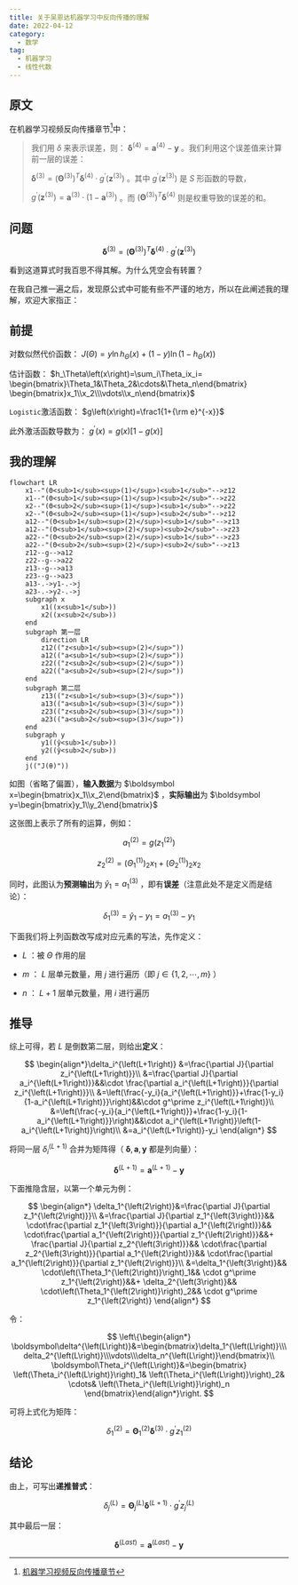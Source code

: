 ```yaml
---
title: 关于吴恩达机器学习中反向传播的理解
date: 2022-04-12
category:
  - 数学
tag:
  - 机器学习
  - 线性代数
---
```


## 原文

在机器学习视频反向传播章节[^bili]中：

> 我们用 $\delta$ 来表示误差，则： $\boldsymbol\delta^{\left(4\right)}=\boldsymbol a^{\left(4\right)}−\boldsymbol y$ 。我们利用这个误差值来计算前一层的误差：
>
> $\boldsymbol\delta^{\left(3\right)}=\left(\boldsymbol\Theta^{\left(3\right)}\right)^T\boldsymbol\delta^{\left(4\right)}\cdot g^\prime\left(\boldsymbol z^{\left(3\right)}\right)$ 。其中 $g^\prime\left(\boldsymbol{z}^{\left(3\right)}\right)$ 是 $S$ 形函数的导数，
>
> $g^\prime\left(\boldsymbol z^{\left(3\right)}\right)=\boldsymbol a^{\left(3\right)}\cdot\left(1−\boldsymbol a^{\left(3\right)}\right)$ 。而 $\left(\boldsymbol\Theta^{\left(3\right)}\right)^T\boldsymbol\delta^{\left(4\right)}$ 则是权重导致的误差的和。

## 问题

$$\boldsymbol\delta^{\left(3\right)}=\left(\boldsymbol\Theta^{\left(3\right)}\right)^T\boldsymbol\delta^{\left(4\right)}\cdot g^\prime\left(\boldsymbol z^{\left(3\right)}\right)$$

看到这道算式时我百思不得其解。为什么凭空会有转置？

在我自己推一遍之后，发现原公式中可能有些不严谨的地方，所以在此阐述我的理解，欢迎大家指正：

## 前提

对数似然代价函数： $J\left(\Theta\right)=y\ln h_\Theta\left(x\right)+\left(1-y\right)\ln\left(1-h_\Theta\left(x\right)\right)$

估计函数： $h_\Theta\left(x\right)=\sum_i\Theta_ix_i=
\begin{bmatrix}\Theta_1&\Theta_2&\cdots&\Theta_n\end{bmatrix}
\begin{bmatrix}x_1\\x_2\\\vdots\\x_n\end{bmatrix}$

`Logistic`激活函数： $g\left(x\right)=\frac1{1+{\rm e}^{-x}}$

此外激活函数导数为： $g^\prime\left(x\right)=g\left(x\right)\left[1-g\left(x\right)\right]$

## 我的理解

```mermaid
flowchart LR
    x1--"(Θ<sub>1</sub><sup>(1)</sup>)<sub>1</sub>"-->z12
    x1--"(Θ<sub>1</sub><sup>(1)</sup>)<sub>2</sub>"-->z22
    x2--"(Θ<sub>2</sub><sup>(1)</sup>)<sub>1</sub>"-->z22
    x2--"(Θ<sub>2</sub><sup>(1)</sup>)<sub>2</sub>"-->z12
    a12--"(Θ<sub>1</sub><sup>(2)</sup>)<sub>1</sub>"-->z13
    a12--"(Θ<sub>1</sub><sup>(2)</sup>)<sub>2</sub>"-->z23
    a22--"(Θ<sub>2</sub><sup>(2)</sup>)<sub>1</sub>"-->z23
    a22--"(Θ<sub>2</sub><sup>(2)</sup>)<sub>2</sub>"-->z13
    z12--g-->a12
    z22--g-->a22
    z13--g-->a13
    z23--g-->a23
    a13-.->y1-.->j
    a23-.->y2-.->j
    subgraph x
        x1((x<sub>1</sub>))
        x2((x<sub>2</sub>))
    end
    subgraph 第一层
        direction LR
        z12(("z<sub>1</sub><sup>(2)</sup>"))
        a12(("a<sub>1</sub><sup>(2)</sup>"))
        z22(("z<sub>2</sub><sup>(2)</sup>"))
        a22(("a<sub>2</sub><sup>(2)</sup>"))
    end
    subgraph 第二层
        z13(("z<sub>1</sub><sup>(3)</sup>"))
        a13(("a<sub>1</sub><sup>(3)</sup>"))
        z23(("z<sub>2</sub><sup>(3)</sup>"))
        a23(("a<sub>2</sub><sup>(3)</sup>"))
    end
    subgraph y
        y1((ŷ<sub>1</sub>))
        y2((ŷ<sub>2</sub>))
    end
    j(("J(θ)"))
```

如图（省略了偏置），**输入数据**为 $\boldsymbol x=\begin{bmatrix}x_1\\x_2\end{bmatrix}$ ，**实际输出**为 $\boldsymbol y=\begin{bmatrix}y_1\\y_2\end{bmatrix}$

这张图上表示了所有的运算，例如：

$$a_1^{\left(2\right)}=g\left(z_1^{\left(2\right)}\right)$$

$$z_2^{\left(2\right)}=\left(\Theta_1^{\left(1\right)}\right)_2x_1+\left(\Theta_2^{\left(1\right)}\right)_2x_2$$

同时，此图认为**预测输出**为 $\hat y_1=a_1^{\left(3\right)}$ ，即有**误差**（注意此处不是定义而是结论）：

$$\delta_1^{\left(3\right)}=\hat y_1-y_1=a_1^{\left(3\right)}-y_1$$

下面我们将上列函数改写成对应元素的写法，先作定义：

- $L$ ：被 $\Theta$ 作用的层

- $m$ ： $L$ 层单元数量，用 $j$ 进行遍历（即 $j\in\left\{1,2,\cdots,m\right\}$ ）

- $n$ ： $L+1$ 层单元数量，用 $i$ 进行遍历

## 推导

综上可得，若 $L$ 是倒数第二层，则给出**定义**：

$$
\begin{align*}\delta_i^{\left(L+1\right)}
&=\frac{\partial J}{\partial z_i^{\left(L+1\right)}}\\
&=\frac{\partial J}{\partial a_i^{\left(L+1\right)}}&&\cdot
\frac{\partial a_i^{\left(L+1\right)}}{\partial z_i^{\left(L+1\right)}}\\
&=\left(\frac{-y_i}{a_i^{\left(L+1\right)}}+\frac{1-y_i}{1-a_i^{\left(L+1\right)}}\right)&&\cdot
g^\prime z_i^{\left(L+1\right)}\\
&=\left(\frac{-y_i}{a_i^{\left(L+1\right)}}+\frac{1-y_i}{1-a_i^{\left(L+1\right)}}\right)&&\cdot
a_i^{\left(L+1\right)}\left(1-a_i^{\left(L+1\right)}\right)\\
&=a_i^{\left(L+1\right)}-y_i
\end{align*}
$$

将同一层 $\delta_i^{\left(L+1\right)}$ 合并为矩阵得（ $\boldsymbol\delta,\boldsymbol a,\boldsymbol y$ 都是列向量）：

$$\boldsymbol\delta^{\left(L+1\right)}=\boldsymbol a^{\left(L+1\right)}-\boldsymbol y$$

下面推隐含层，以第一个单元为例：

$$
\begin{align*}
\delta_1^{\left(2\right)}&=\frac{\partial J}{\partial z_1^{\left(2\right)}}\\
&=\frac{\partial J}{\partial z_1^{\left(3\right)}}&&
\cdot\frac{\partial z_1^{\left(3\right)}}{\partial a_1^{\left(2\right)}}&&
\cdot\frac{\partial a_1^{\left(2\right)}}{\partial z_1^{\left(2\right)}}&&+
\frac{\partial J}{\partial z_2^{\left(3\right)}}&&
\cdot\frac{\partial z_2^{\left(3\right)}}{\partial a_1^{\left(2\right)}}&&
\cdot\frac{\partial a_1^{\left(2\right)}}{\partial z_1^{\left(2\right)}}\\
&=\delta_1^{\left(3\right)}&&
\cdot\left(\Theta_1^{\left(2\right)}\right)_1&&
\cdot g^\prime z_1^{\left(2\right)}&&+
\delta_2^{\left(3\right)}&&
\cdot\left(\Theta_1^{\left(2\right)}\right)_2&&
\cdot g^\prime z_1^{\left(2\right)}
\end{align*}
$$

令：

$$
\left\{\begin{align*}
\boldsymbol\delta^{\left(L\right)}&=\begin{bmatrix}\delta_1^{\left(L\right)}\\\delta_2^{\left(L\right)}\\\vdots\\\delta_n^{\left(L\right)}\end{bmatrix}\\
\boldsymbol\Theta_i^{\left(L\right)}&=\begin{bmatrix}
\left(\Theta_i^{\left(L\right)}\right)_1&
\left(\Theta_i^{\left(L\right)}\right)_2&
\cdots&
\left(\Theta_i^{\left(L\right)}\right)_n
\end{bmatrix}\end{align*}\right.
$$

可将上式化为矩阵：

$$
\delta_1^{\left(2\right)}
=\boldsymbol\Theta_1^{\left(2\right)}\boldsymbol\delta^{\left(3\right)}
\cdot g^\prime z_1^{\left(2\right)}
$$

## 结论

由上，可写出**递推普式**：

$$
\delta_j^{\left(L\right)}
=\boldsymbol\Theta_j^{\left(L\right)}\boldsymbol\delta^{\left(L+1\right)}\cdot g^\prime z_j^{\left(L\right)}
$$

其中最后一层：

$$\boldsymbol\delta^{\left(Last\right)}=\boldsymbol a^{\left(Last\right)}-\boldsymbol y$$

[^bili]: [机器学习视频反向传播章节](https://www.bilibili.com/video/BV164411b7dx/?p=51)

